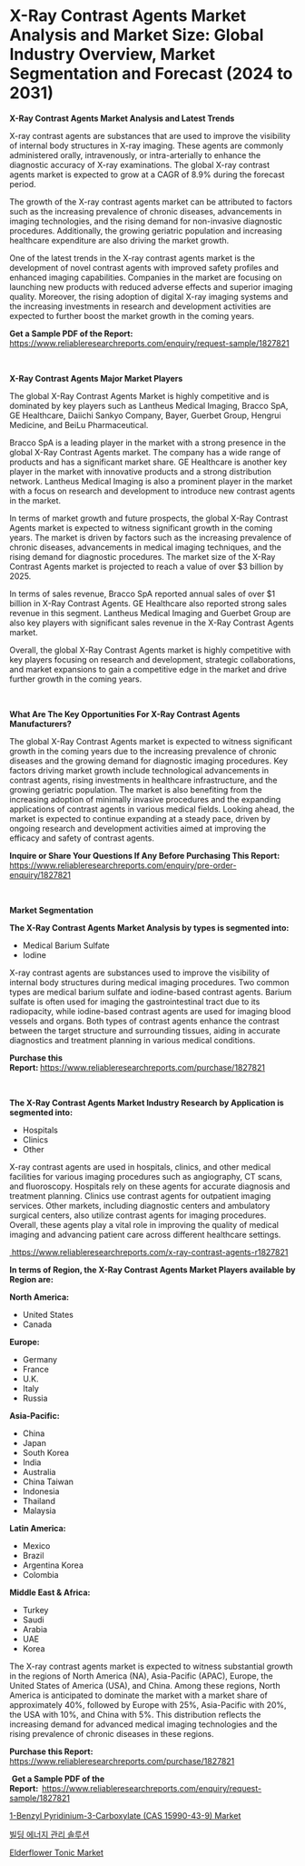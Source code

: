 <p><h1>X-Ray Contrast Agents Market Analysis and Market Size: Global Industry Overview, Market Segmentation and Forecast (2024 to 2031)</h1></p><p><strong>X-Ray Contrast Agents Market Analysis and Latest Trends</strong></p>
<p><p>X-ray contrast agents are substances that are used to improve the visibility of internal body structures in X-ray imaging. These agents are commonly administered orally, intravenously, or intra-arterially to enhance the diagnostic accuracy of X-ray examinations. The global X-ray contrast agents market is expected to grow at a CAGR of 8.9% during the forecast period.</p><p>The growth of the X-ray contrast agents market can be attributed to factors such as the increasing prevalence of chronic diseases, advancements in imaging technologies, and the rising demand for non-invasive diagnostic procedures. Additionally, the growing geriatric population and increasing healthcare expenditure are also driving the market growth.</p><p>One of the latest trends in the X-ray contrast agents market is the development of novel contrast agents with improved safety profiles and enhanced imaging capabilities. Companies in the market are focusing on launching new products with reduced adverse effects and superior imaging quality. Moreover, the rising adoption of digital X-ray imaging systems and the increasing investments in research and development activities are expected to further boost the market growth in the coming years.</p></p>
<p><strong>Get a Sample PDF of the Report:&nbsp;</strong> <a href="https://www.reliableresearchreports.com/enquiry/request-sample/1827821">https://www.reliableresearchreports.com/enquiry/request-sample/1827821</a></p>
<p>&nbsp;</p>
<p><strong>X-Ray Contrast Agents Major Market Players</strong></p>
<p><p>The global X-Ray Contrast Agents Market is highly competitive and is dominated by key players such as Lantheus Medical Imaging, Bracco SpA, GE Healthcare, Daiichi Sankyo Company, Bayer, Guerbet Group, Hengrui Medicine, and BeiLu Pharmaceutical.</p><p>Bracco SpA is a leading player in the market with a strong presence in the global X-Ray Contrast Agents market. The company has a wide range of products and has a significant market share. GE Healthcare is another key player in the market with innovative products and a strong distribution network. Lantheus Medical Imaging is also a prominent player in the market with a focus on research and development to introduce new contrast agents in the market.</p><p>In terms of market growth and future prospects, the global X-Ray Contrast Agents market is expected to witness significant growth in the coming years. The market is driven by factors such as the increasing prevalence of chronic diseases, advancements in medical imaging techniques, and the rising demand for diagnostic procedures. The market size of the X-Ray Contrast Agents market is projected to reach a value of over $3 billion by 2025.</p><p>In terms of sales revenue, Bracco SpA reported annual sales of over $1 billion in X-Ray Contrast Agents. GE Healthcare also reported strong sales revenue in this segment. Lantheus Medical Imaging and Guerbet Group are also key players with significant sales revenue in the X-Ray Contrast Agents market.</p><p>Overall, the global X-Ray Contrast Agents market is highly competitive with key players focusing on research and development, strategic collaborations, and market expansions to gain a competitive edge in the market and drive further growth in the coming years.</p></p>
<p>&nbsp;</p>
<p><strong>What Are The Key Opportunities For X-Ray Contrast Agents Manufacturers?</strong></p>
<p><p>The global X-Ray Contrast Agents market is expected to witness significant growth in the coming years due to the increasing prevalence of chronic diseases and the growing demand for diagnostic imaging procedures. Key factors driving market growth include technological advancements in contrast agents, rising investments in healthcare infrastructure, and the growing geriatric population. The market is also benefiting from the increasing adoption of minimally invasive procedures and the expanding applications of contrast agents in various medical fields. Looking ahead, the market is expected to continue expanding at a steady pace, driven by ongoing research and development activities aimed at improving the efficacy and safety of contrast agents.</p></p>
<p><strong>Inquire or Share Your Questions If Any Before Purchasing This Report:</strong> <a href="https://www.reliableresearchreports.com/enquiry/pre-order-enquiry/1827821">https://www.reliableresearchreports.com/enquiry/pre-order-enquiry/1827821</a></p>
<p>&nbsp;</p>
<p><strong>Market Segmentation</strong></p>
<p><strong>The X-Ray Contrast Agents Market Analysis by types is segmented into:</strong></p>
<p><ul><li>Medical Barium Sulfate</li><li>Iodine</li></ul></p>
<p><p>X-ray contrast agents are substances used to improve the visibility of internal body structures during medical imaging procedures. Two common types are medical barium sulfate and iodine-based contrast agents. Barium sulfate is often used for imaging the gastrointestinal tract due to its radiopacity, while iodine-based contrast agents are used for imaging blood vessels and organs. Both types of contrast agents enhance the contrast between the target structure and surrounding tissues, aiding in accurate diagnostics and treatment planning in various medical conditions.</p></p>
<p><strong>Purchase this Report:&nbsp;</strong><a href="https://www.reliableresearchreports.com/purchase/1827821">https://www.reliableresearchreports.com/purchase/1827821</a></p>
<p>&nbsp;</p>
<p><strong>The X-Ray Contrast Agents Market Industry Research by Application is segmented into:</strong></p>
<p><ul><li>Hospitals</li><li>Clinics</li><li>Other</li></ul></p>
<p><p>X-ray contrast agents are used in hospitals, clinics, and other medical facilities for various imaging procedures such as angiography, CT scans, and fluoroscopy. Hospitals rely on these agents for accurate diagnosis and treatment planning. Clinics use contrast agents for outpatient imaging services. Other markets, including diagnostic centers and ambulatory surgical centers, also utilize contrast agents for imaging procedures. Overall, these agents play a vital role in improving the quality of medical imaging and advancing patient care across different healthcare settings.</p></p>
<p><a href="https://www.reliableresearchreports.com/x-ray-contrast-agents-r1827821">&nbsp;https://www.reliableresearchreports.com/x-ray-contrast-agents-r1827821</a></p>
<p><strong>In terms of Region, the X-Ray Contrast Agents Market Players available by Region are:</strong></p>
<p>
    <p> <strong> North America: </strong>
        <ul>
            <li>United States</li>
            <li>Canada</li>
        </ul>
        </p> 
    <p> <strong> Europe: </strong>
        <ul>
            <li>Germany</li>
            <li>France</li>
            <li>U.K.</li>
            <li>Italy</li>
            <li>Russia</li>
        </ul>
        </p> 
    <p> <strong> Asia-Pacific: </strong>
        <ul>
            <li>China</li>
            <li>Japan</li>
            <li>South Korea</li>
            <li>India</li>
            <li>Australia</li>
            <li>China Taiwan</li>
            <li>Indonesia</li>
            <li>Thailand</li>
            <li>Malaysia</li>
        </ul>
        </p> 
    <p> <strong> Latin America: </strong>
        <ul>
            <li>Mexico</li>
            <li>Brazil</li>
            <li>Argentina Korea</li>
            <li>Colombia</li>
        </ul>
        </p> 
    <p> <strong> Middle East & Africa: </strong>
        <ul>
            <li>Turkey</li>
            <li>Saudi</li>
            <li>Arabia</li>
            <li>UAE</li>
            <li>Korea</li>
        </ul>
    </p>
    </p>
<p><p>The X-ray contrast agents market is expected to witness substantial growth in the regions of North America (NA), Asia-Pacific (APAC), Europe, the United States of America (USA), and China. Among these regions, North America is anticipated to dominate the market with a market share of approximately 40%, followed by Europe with 25%, Asia-Pacific with 20%, the USA with 10%, and China with 5%. This distribution reflects the increasing demand for advanced medical imaging technologies and the rising prevalence of chronic diseases in these regions.</p></p>
<p><strong>Purchase this Report: </strong><a href="https://www.reliableresearchreports.com/purchase/1827821">https://www.reliableresearchreports.com/purchase/1827821</a></p>
<p>&nbsp;<strong>Get a Sample PDF of the Report:&nbsp;&nbsp;</strong><a href="https://www.reliableresearchreports.com/enquiry/request-sample/1827821">https://www.reliableresearchreports.com/enquiry/request-sample/1827821</a></p>
<p><strong></strong></p>
<p><p><a href="https://github.com/zolotuy145/Market-Research-Report-List-1/blob/main/1-benzyl-pyridinium-3-carboxylate-cas-15990-43-9-market.md">1-Benzyl Pyridinium-3-Carboxylate (CAS 15990-43-9) Market</a></p><p><a href="https://github.com/sarassiksa/Market-Research-Report-List-1/blob/main/66272928570.md">빌딩 에너지 관리 솔루션</a></p><p><a href="https://github.com/Hunterico88/Market-Research-Report-List-1/blob/main/elderflower-tonic-market.md">Elderflower Tonic Market</a></p></p>